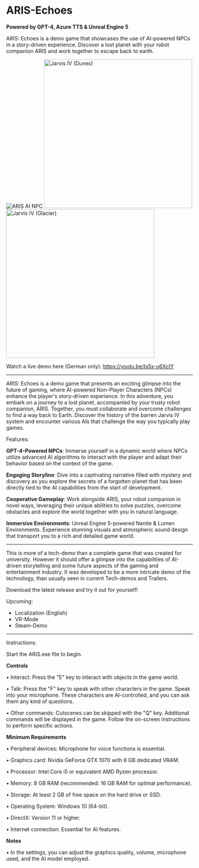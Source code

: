 # ARIS-Echoes

**Powered by GPT-4, Azure TTS & Unreal Engine 5**

ARIS: Echoes is a demo game that showcases the use of AI-powered NPCs in a story-driven experience. Discover a lost planet with your robot companion ARIS and work together to escape back to earth.

<img alt="ARIS AI NPC" src="https://github.com/oscaem/ARIS-Echoes/assets/48035650/1198c1ef-9eff-49fe-aa26-74c73b82877e">

<img width="400" alt="Jarvis IV (Dunes)" src="https://github.com/oscaem/ARIS-Echoes/assets/48035650/202f3272-9fe7-4d22-b826-123bce645a0c">

<img width="400" alt="Jarvis IV (Glacier)" src="https://github.com/oscaem/ARIS-Echoes/assets/48035650/83a9f4ee-b7ee-4242-8b12-9f248ed12522">

Watch a live demo here (German only): https://youtu.be/Is5x-u6XcIY

_______________________


ARIS: Echoes is a demo game that presents an exciting glimpse into the future of gaming, where AI-powered Non-Player Characters (NPCs) enhance the player's story-driven experience. In this adventure, you embark on a journey to a lost planet, accompanied by your trusty robot companion, ARIS. Together, you must collaborate and overcome challenges to find a way back to Earth. Discover the history of the barren Jarvis IV system and encounter various AIs that challenge the way you typically play games. 

Features:

**GPT-4-Powered NPCs**: Immerse yourself in a dynamic world where NPCs utilize advanced AI algorithms to interact with the player and adapt their behavior based on the context of the game.

**Engaging Storyline**: Dive into a captivating narrative filled with mystery and discovery as you explore the secrets of a forgotten planet that has been directly tied to the AI capabilities from the start of development. 

**Cooperative Gameplay**: Work alongside ARIS, your robot companion in novel ways, leveraging their unique abilities to solve puzzles, overcome obstacles and explore the world together with you in natural language.

**Immersive Environments**: Unreal Engine 5-powered Nanite & Lumen Environments. Experience stunning visuals and atmospheric sound design that transport you to a rich and detailed game world.

_______________________


This is more of a tech-demo than a complete game that was created for university. However it should offer a glimpse into the capabilities of AI-driven storytelling and some future aspects of the gaming and entertainment industry. It was developed to be a more intricate demo of the technology, than usually seen in current Tech-demos and Trailers. 

Download the latest release and try it out for yourself! 


Upcoming:

- Localization (English)
- VR-Mode
- Steam-Demo

_________________________

Instructions:

Start the ARIS.exe file to begin.


**Controls**

• Interact: Press the "E" key to interact with objects in the game world.

• Talk: Press the "F" key to speak with other characters in the game. Speak into your microphone. These characters are AI-controlled, and you can ask them any kind of questions.

• Other commands: Cutscenes can be skipped with the "Q" key. Additional commands will be displayed in the game. Follow the on-screen instructions to perform specific actions.

**Minimum Requirements**

• Peripheral devices: Microphone for voice functions is essential.

• Graphics card: Nvidia GeForce GTX 1070 with 8 GB dedicated VRAM.

• Processor: Intel Core i5 or equivalent AMD Ryzen processor.

• Memory: 8 GB RAM (recommended: 16 GB RAM for optimal performance).

• Storage: At least 2 GB of free space on the hard drive or SSD.

• Operating System: Windows 10 (64-bit).

• DirectX: Version 11 or higher.

• Internet connection: Essential for AI features.

**Notes**

• In the settings, you can adjust the graphics quality, volume, microphone used, and the AI model employed.

